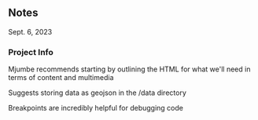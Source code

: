 ## Notes
Sept. 6, 2023

### Project Info
Mjumbe recommends starting by outlining the HTML for what we'll need in terms of content and multimedia

Suggests storing data as geojson in the /data directory

Breakpoints are incredibly helpful for debugging code